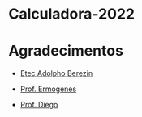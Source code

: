 # Calculadora-2022


# Agradecimentos
- [Etec Adolpho Berezin](http://eteab.com.br/)

- [Prof. Ermogenes](https://github.com/ermogenes)
- [Prof. Diego](https://github.com/diegoneri)


